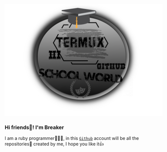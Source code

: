 ![foto](l.png)
###                     Hi friends👋! I'm Breaker
   I am a ruby ​​programmer👨🏻‍💻, in this [`Github`](https://github.com) account will be all the repositories created by me, I hope you like it👍
